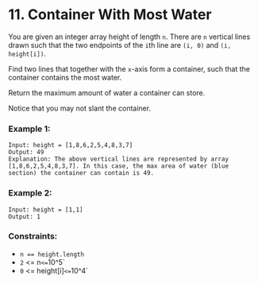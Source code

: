 # 11. Container With Most Water

You are given an integer array height of length `n`. There are `n` vertical lines drawn such that the two endpoints of the `i`th line are `(i, 0)` and `(i, height[i])`.

Find two lines that together with the `x`-axis form a container, such that the container contains the most water.

Return the maximum amount of water a container can store.

Notice that you may not slant the container.

### Example 1:

```
Input: height = [1,8,6,2,5,4,8,3,7]
Output: 49
Explanation: The above vertical lines are represented by array [1,8,6,2,5,4,8,3,7]. In this case, the max area of water (blue section) the container can contain is 49.
```

### Example 2:

```
Input: height = [1,1]
Output: 1
```

### Constraints:

- `n == height.length`
- `2` <= n` <= `10^5`
- `0` <= height[i]` <= `10^4`
